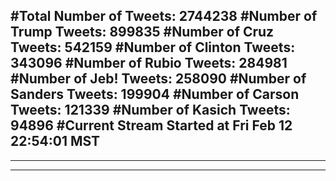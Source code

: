 #Total Number of Tweets: 2744238 
#Number of Trump Tweets: 899835
#Number of Cruz Tweets: 542159
#Number of Clinton Tweets: 343096
#Number of Rubio Tweets: 284981
#Number of Jeb! Tweets: 258090
#Number of Sanders Tweets: 199904
#Number of Carson Tweets: 121339
#Number of Kasich Tweets: 94896
#Current Stream Started at Fri Feb 12 22:54:01 MST
---
---
---
